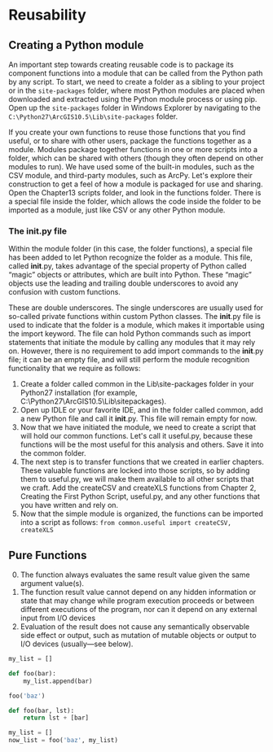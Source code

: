 # Reusability

## Creating a Python module
An important step towards creating reusable code is to package its component functions
into a module that can be called from the Python path by any script. To start, we need to
create a folder as a sibling to your project or in the `site-packages` folder, where most Python modules are placed when
downloaded and extracted using the Python module process or using pip. Open up the
`site-packages` folder in Windows Explorer by navigating to the
`C:\Python27\ArcGIS10.5\Lib\site-packages` folder.

If you create your own functions to reuse those functions that you find useful, or to share
with other users, package the functions together as a module. Modules package together
functions in one or more scripts into a folder, which can be shared with others (though they
often depend on other modules to run). We have used some of the built-in modules, such as
the CSV module, and third-party modules, such as ArcPy. Let's explore their construction
to get a feel of how a module is packaged for use and sharing. Open the Chapter13 scripts
folder, and look in the functions folder. There is a special file inside the folder, which
allows the code inside the folder to be imported as a module, just like CSV or any other
Python module.

### The __init__.py file
Within the module folder (in this case, the folder functions), a special file has been added
to let Python recognize the folder as a module. This file, called __init__.py, takes
advantage of the special property of Python called “magic” objects or attributes, which are
built into Python. These “magic” objects use the leading and trailing double underscores to
avoid any confusion with custom functions.

These are double underscores. The single underscores are usually used for
so-called private functions within custom Python classes.
The __init__.py file is used to indicate that the folder is a module, which makes it
importable using the import keyword. The file can hold Python commands such as import
statements that initiate the module by calling any modules that it may rely on. However,
there is no requirement to add import commands to the __init__.py file; it can be an
empty file, and will still perform the module recognition functionality that we require as
follows:
1. Create a folder called common in the Lib\site-packages folder in your
Python27 installation (for example, C:\Python27\ArcGIS10.5\Lib\sitepackages).
1. Open up IDLE or your favorite IDE, and in the folder called common, add a new
Python file and call it __init__.py. This file will remain empty for now.
1. Now that we have initiated the module, we need to create a script that will hold
our common functions. Let's call it useful.py, because these functions will be
the most useful for this analysis and others. Save it into the common folder.
1. The next step is to transfer functions that we created in earlier chapters. These
valuable functions are locked into those scripts, so by adding them to
useful.py, we will make them available to all other scripts that we craft. Add
the createCSV and createXLS functions from Chapter 2, Creating the First
Python Script, useful.py, and any other functions that you have written and rely
on.
1. Now that the simple module is organized, the functions can be imported into a
script as follows:
 `from common.useful import createCSV, createXLS`
 
 ## Pure Functions
 
0. The function always evaluates the same result value given the same argument value(s). 
0. The function result value cannot depend on any hidden information or state that may change while program execution proceeds or between different executions of the program, nor can it depend on any external input from I/O devices
0. Evaluation of the result does not cause any semantically observable side effect or output, such as mutation of mutable objects or output to I/O devices (usually—see below).
 
```py
my_list = []

def foo(bar):
    my_list.append(bar)

foo('baz')
```

```py
def foo(bar, lst):
    return lst + [bar]

my_list = []
now_list = foo('baz', my_list)
```
